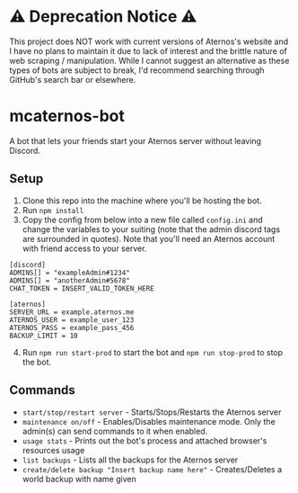 # :warning: Deprecation Notice :warning:

This project does NOT work with current versions of Aternos's website and I have no plans to maintain it due to lack of interest and the brittle nature of web scraping / manipulation. While I cannot suggest an alternative as these types of bots are subject to break, I'd recommend searching through GitHub's search bar or elsewhere.

# mcaternos-bot
A bot that lets your friends start your Aternos server without leaving Discord.

## Setup
1. Clone this repo into the machine where you'll be hosting the bot.
2. Run `npm install`
3. Copy the config from below into a new file called `config.ini` and change the variables to your suiting (note that the admin discord tags are surrounded in quotes). Note that you'll need an Aternos account with friend access to your server.

```
[discord]
ADMINS[] = "exampleAdmin#1234"
ADMINS[] = "anotherAdmin#5678"
CHAT_TOKEN = INSERT_VALID_TOKEN_HERE

[aternos]
SERVER_URL = example.aternos.me
ATERNOS_USER = example_user_123
ATERNOS_PASS = example_pass_456
BACKUP_LIMIT = 10
```

4. Run `npm run start-prod` to start the bot and `npm run stop-prod` to stop the bot.

## Commands
* `start/stop/restart server` - Starts/Stops/Restarts the Aternos server
* `maintenance on/off` - Enables/Disables maintenance mode. Only the admin(s) can send commands to it when enabled.
* `usage stats` - Prints out the bot's process and attached browser's resources usage
* `list backups` - Lists all the backups for the Aternos server
* `create/delete backup "Insert backup name here"` - Creates/Deletes a world backup with name given
